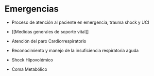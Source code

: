 # Emergencias
- Proceso de atención al paciente en emergencia, trauma shock y UCI

- [[Medidas generales de soporte vital]]

- Atención del paro Cardiorrespiratorio

- Reconocimiento y manejo de la insuficiencia respiratoria aguda

- Shock Hipovolémico

- Coma Metabólico

